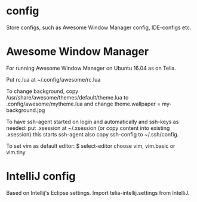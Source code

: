 # config
Store configs, such as Awesome Window Manager config, IDE-configs etc.


# Awesome Window Manager
For running Awesome Window Manager on Ubuntu 16.04 as on Telia.

Put rc.lua at ~/.config/awesome/rc.lua

To change background, copy /usr/share/awesome/themes/default/theme.lua to .config/awesome/mytheme.lua and change theme.wallpaper = my-background.jpg

To have ssh-agent started on login and automatically and ssh-keys as needed:
put .xsession at ~/.xsession (or copy content into existing .xsession) this starts ssh-agent
also copy ssh-config to ~/.ssh/config.

To set vim as default editor:
 $ select-editor 
choose vim, vim.basic or vim.tiny

# IntelliJ config

Based on Intellij's Eclipse settings.
Import telia-intellij.settings from IntelliJ.

